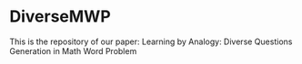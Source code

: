 # DiverseMWP
This is the repository of our paper: Learning by Analogy: Diverse Questions Generation in Math Word Problem
